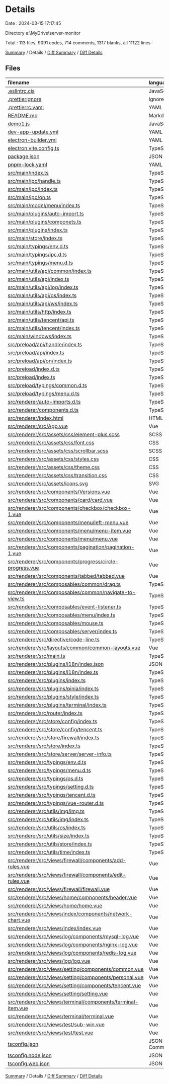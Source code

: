 # Details

Date : 2024-03-15 17:17:45

Directory e:\\MyDrive\\server-monitor

Total : 113 files,  9091 codes, 714 comments, 1317 blanks, all 11122 lines

[Summary](results.md) / Details / [Diff Summary](diff.md) / [Diff Details](diff-details.md)

## Files
| filename | language | code | comment | blank | total |
| :--- | :--- | ---: | ---: | ---: | ---: |
| [.eslintrc.cjs](/.eslintrc.cjs) | JavaScript | 15 | 1 | 2 | 18 |
| [.prettierignore](/.prettierignore) | Ignore | 6 | 0 | 1 | 7 |
| [.prettierrc.yaml](/.prettierrc.yaml) | YAML | 4 | 0 | 1 | 5 |
| [README.md](/README.md) | Markdown | 22 | 0 | 13 | 35 |
| [demo1.js](/demo1.js) | JavaScript | 0 | 0 | 2 | 2 |
| [dev-app-update.yml](/dev-app-update.yml) | YAML | 3 | 0 | 1 | 4 |
| [electron-builder.yml](/electron-builder.yml) | YAML | 43 | 0 | 1 | 44 |
| [electron.vite.config.ts](/electron.vite.config.ts) | TypeScript | 25 | 0 | 2 | 27 |
| [package.json](/package.json) | JSON | 74 | 0 | 1 | 75 |
| [pnpm-lock.yaml](/pnpm-lock.yaml) | YAML | 4,136 | 0 | 623 | 4,759 |
| [src/main/index.ts](/src/main/index.ts) | TypeScript | 40 | 20 | 12 | 72 |
| [src/main/ipc/handle.ts](/src/main/ipc/handle.ts) | TypeScript | 56 | 10 | 12 | 78 |
| [src/main/ipc/index.ts](/src/main/ipc/index.ts) | TypeScript | 2 | 0 | 1 | 3 |
| [src/main/ipc/on.ts](/src/main/ipc/on.ts) | TypeScript | 98 | 16 | 12 | 126 |
| [src/main/model/menu/index.ts](/src/main/model/menu/index.ts) | TypeScript | 21 | 1 | 9 | 31 |
| [src/main/plugins/auto-import.ts](/src/main/plugins/auto-import.ts) | TypeScript | 8 | 0 | 3 | 11 |
| [src/main/plugins/componets.ts](/src/main/plugins/componets.ts) | TypeScript | 8 | 0 | 3 | 11 |
| [src/main/plugins/index.ts](/src/main/plugins/index.ts) | TypeScript | 6 | 0 | 3 | 9 |
| [src/main/store/index.ts](/src/main/store/index.ts) | TypeScript | 3 | 0 | 3 | 6 |
| [src/main/typings/env.d.ts](/src/main/typings/env.d.ts) | TypeScript | 8 | 0 | 2 | 10 |
| [src/main/typings/ipc.d.ts](/src/main/typings/ipc.d.ts) | TypeScript | 24 | 1 | 4 | 29 |
| [src/main/typings/menu.d.ts](/src/main/typings/menu.d.ts) | TypeScript | 1 | 0 | 1 | 2 |
| [src/main/utils/api/common/index.ts](/src/main/utils/api/common/index.ts) | TypeScript | 6 | 0 | 3 | 9 |
| [src/main/utils/api/index.ts](/src/main/utils/api/index.ts) | TypeScript | 4 | 0 | 1 | 5 |
| [src/main/utils/api/log/index.ts](/src/main/utils/api/log/index.ts) | TypeScript | 11 | 4 | 3 | 18 |
| [src/main/utils/api/os/index.ts](/src/main/utils/api/os/index.ts) | TypeScript | 5 | 4 | 3 | 12 |
| [src/main/utils/api/ws/index.ts](/src/main/utils/api/ws/index.ts) | TypeScript | 15 | 8 | 4 | 27 |
| [src/main/utils/http/index.ts](/src/main/utils/http/index.ts) | TypeScript | 27 | 0 | 9 | 36 |
| [src/main/utils/tencent/api.ts](/src/main/utils/tencent/api.ts) | TypeScript | 35 | 24 | 7 | 66 |
| [src/main/utils/tencent/index.ts](/src/main/utils/tencent/index.ts) | TypeScript | 23 | 0 | 7 | 30 |
| [src/main/windows/index.ts](/src/main/windows/index.ts) | TypeScript | 26 | 2 | 5 | 33 |
| [src/preload/api/handle/index.ts](/src/preload/api/handle/index.ts) | TypeScript | 26 | 57 | 16 | 99 |
| [src/preload/api/index.ts](/src/preload/api/index.ts) | TypeScript | 9 | 0 | 4 | 13 |
| [src/preload/api/on/index.ts](/src/preload/api/on/index.ts) | TypeScript | 49 | 81 | 15 | 145 |
| [src/preload/index.d.ts](/src/preload/index.d.ts) | TypeScript | 36 | 0 | 4 | 40 |
| [src/preload/index.ts](/src/preload/index.ts) | TypeScript | 15 | 6 | 3 | 24 |
| [src/preload/typings/common.d.ts](/src/preload/typings/common.d.ts) | TypeScript | 7 | 0 | 1 | 8 |
| [src/preload/typings/menu.d.ts](/src/preload/typings/menu.d.ts) | TypeScript | 1 | 0 | 1 | 2 |
| [src/renderer/auto-imports.d.ts](/src/renderer/auto-imports.d.ts) | TypeScript | 3 | 5 | 2 | 10 |
| [src/renderer/components.d.ts](/src/renderer/components.d.ts) | TypeScript | 50 | 5 | 2 | 57 |
| [src/renderer/index.html](/src/renderer/index.html) | HTML | 15 | 2 | 2 | 19 |
| [src/renderer/src/App.vue](/src/renderer/src/App.vue) | Vue | 7 | 0 | 3 | 10 |
| [src/renderer/src/assets/css/element-plus.scss](/src/renderer/src/assets/css/element-plus.scss) | SCSS | 100 | 8 | 15 | 123 |
| [src/renderer/src/assets/css/font.css](/src/renderer/src/assets/css/font.css) | CSS | 10 | 1 | 2 | 13 |
| [src/renderer/src/assets/css/scrollbar.scss](/src/renderer/src/assets/css/scrollbar.scss) | SCSS | 21 | 0 | 4 | 25 |
| [src/renderer/src/assets/css/styles.css](/src/renderer/src/assets/css/styles.css) | CSS | 9 | 3 | 6 | 18 |
| [src/renderer/src/assets/css/theme.css](/src/renderer/src/assets/css/theme.css) | CSS | 67 | 19 | 9 | 95 |
| [src/renderer/src/assets/css/transition.css](/src/renderer/src/assets/css/transition.css) | CSS | 8 | 0 | 2 | 10 |
| [src/renderer/src/assets/icons.svg](/src/renderer/src/assets/icons.svg) | SVG | 34 | 0 | 1 | 35 |
| [src/renderer/src/components/Versions.vue](/src/renderer/src/components/Versions.vue) | Vue | 12 | 0 | 3 | 15 |
| [src/renderer/src/components/card/card.vue](/src/renderer/src/components/card/card.vue) | Vue | 43 | 0 | 3 | 46 |
| [src/renderer/src/components/checkbox/checkbox-1.vue](/src/renderer/src/components/checkbox/checkbox-1.vue) | Vue | 48 | 0 | 7 | 55 |
| [src/renderer/src/components/menu/left-menu.vue](/src/renderer/src/components/menu/left-menu.vue) | Vue | 63 | 0 | 7 | 70 |
| [src/renderer/src/components/menu/menu-item.vue](/src/renderer/src/components/menu/menu-item.vue) | Vue | 69 | 0 | 6 | 75 |
| [src/renderer/src/components/menu/menu.vue](/src/renderer/src/components/menu/menu.vue) | Vue | 14 | 0 | 3 | 17 |
| [src/renderer/src/components/pagination/pagination-1.vue](/src/renderer/src/components/pagination/pagination-1.vue) | Vue | 139 | 0 | 16 | 155 |
| [src/renderer/src/components/progress/circle-progress.vue](/src/renderer/src/components/progress/circle-progress.vue) | Vue | 28 | 0 | 3 | 31 |
| [src/renderer/src/components/tabbed/tabbed.vue](/src/renderer/src/components/tabbed/tabbed.vue) | Vue | 165 | 0 | 18 | 183 |
| [src/renderer/src/composables/common/drag.ts](/src/renderer/src/composables/common/drag.ts) | TypeScript | 42 | 0 | 6 | 48 |
| [src/renderer/src/composables/common/navigate-to-view.ts](/src/renderer/src/composables/common/navigate-to-view.ts) | TypeScript | 7 | 0 | 2 | 9 |
| [src/renderer/src/composables/event-listener.ts](/src/renderer/src/composables/event-listener.ts) | TypeScript | 10 | 0 | 3 | 13 |
| [src/renderer/src/composables/menu/index.ts](/src/renderer/src/composables/menu/index.ts) | TypeScript | 23 | 0 | 5 | 28 |
| [src/renderer/src/composables/mouse.ts](/src/renderer/src/composables/mouse.ts) | TypeScript | 13 | 0 | 3 | 16 |
| [src/renderer/src/composables/server/index.ts](/src/renderer/src/composables/server/index.ts) | TypeScript | 0 | 49 | 10 | 59 |
| [src/renderer/src/directive/code-line.ts](/src/renderer/src/directive/code-line.ts) | TypeScript | 39 | 12 | 10 | 61 |
| [src/renderer/src/layouts/common/common-layouts.vue](/src/renderer/src/layouts/common/common-layouts.vue) | Vue | 5 | 0 | 3 | 8 |
| [src/renderer/src/main.ts](/src/renderer/src/main.ts) | TypeScript | 13 | 0 | 3 | 16 |
| [src/renderer/src/plugins/i18n/index.json](/src/renderer/src/plugins/i18n/index.json) | JSON | 268 | 0 | 1 | 269 |
| [src/renderer/src/plugins/i18n/index.ts](/src/renderer/src/plugins/i18n/index.ts) | TypeScript | 12 | 0 | 4 | 16 |
| [src/renderer/src/plugins/index.ts](/src/renderer/src/plugins/index.ts) | TypeScript | 12 | 0 | 4 | 16 |
| [src/renderer/src/plugins/pinia/index.ts](/src/renderer/src/plugins/pinia/index.ts) | TypeScript | 7 | 0 | 3 | 10 |
| [src/renderer/src/plugins/style/index.ts](/src/renderer/src/plugins/style/index.ts) | TypeScript | 5 | 0 | 2 | 7 |
| [src/renderer/src/plugins/terminal/index.ts](/src/renderer/src/plugins/terminal/index.ts) | TypeScript | 2 | 3 | 2 | 7 |
| [src/renderer/src/router/index.ts](/src/renderer/src/router/index.ts) | TypeScript | 83 | 6 | 4 | 93 |
| [src/renderer/src/store/config/index.ts](/src/renderer/src/store/config/index.ts) | TypeScript | 86 | 51 | 21 | 158 |
| [src/renderer/src/store/config/tencent.ts](/src/renderer/src/store/config/tencent.ts) | TypeScript | 48 | 24 | 11 | 83 |
| [src/renderer/src/store/firewall/index.ts](/src/renderer/src/store/firewall/index.ts) | TypeScript | 112 | 30 | 13 | 155 |
| [src/renderer/src/store/index.ts](/src/renderer/src/store/index.ts) | TypeScript | 4 | 0 | 1 | 5 |
| [src/renderer/src/store/server/server-info.ts](/src/renderer/src/store/server/server-info.ts) | TypeScript | 78 | 16 | 20 | 114 |
| [src/renderer/src/typings/env.d.ts](/src/renderer/src/typings/env.d.ts) | TypeScript | 13 | 2 | 4 | 19 |
| [src/renderer/src/typings/menu.d.ts](/src/renderer/src/typings/menu.d.ts) | TypeScript | 3 | 0 | 1 | 4 |
| [src/renderer/src/typings/os.d.ts](/src/renderer/src/typings/os.d.ts) | TypeScript | 46 | 0 | 6 | 52 |
| [src/renderer/src/typings/setting.d.ts](/src/renderer/src/typings/setting.d.ts) | TypeScript | 3 | 0 | 3 | 6 |
| [src/renderer/src/typings/tencent.d.ts](/src/renderer/src/typings/tencent.d.ts) | TypeScript | 41 | 1 | 6 | 48 |
| [src/renderer/src/typings/vue-router.d.ts](/src/renderer/src/typings/vue-router.d.ts) | TypeScript | 9 | 0 | 2 | 11 |
| [src/renderer/src/utils/img/img.ts](/src/renderer/src/utils/img/img.ts) | TypeScript | 9 | 0 | 2 | 11 |
| [src/renderer/src/utils/img/index.ts](/src/renderer/src/utils/img/index.ts) | TypeScript | 16 | 1 | 6 | 23 |
| [src/renderer/src/utils/os/index.ts](/src/renderer/src/utils/os/index.ts) | TypeScript | 17 | 1 | 3 | 21 |
| [src/renderer/src/utils/size/index.ts](/src/renderer/src/utils/size/index.ts) | TypeScript | 12 | 3 | 2 | 17 |
| [src/renderer/src/utils/store/index.ts](/src/renderer/src/utils/store/index.ts) | TypeScript | 10 | 1 | 3 | 14 |
| [src/renderer/src/utils/time/index.ts](/src/renderer/src/utils/time/index.ts) | TypeScript | 29 | 5 | 5 | 39 |
| [src/renderer/src/views/firewall/components/add-rules.vue](/src/renderer/src/views/firewall/components/add-rules.vue) | Vue | 191 | 0 | 21 | 212 |
| [src/renderer/src/views/firewall/components/edit-rules.vue](/src/renderer/src/views/firewall/components/edit-rules.vue) | Vue | 202 | 0 | 24 | 226 |
| [src/renderer/src/views/firewall/firewall.vue](/src/renderer/src/views/firewall/firewall.vue) | Vue | 228 | 0 | 22 | 250 |
| [src/renderer/src/views/home/components/header.vue](/src/renderer/src/views/home/components/header.vue) | Vue | 116 | 0 | 14 | 130 |
| [src/renderer/src/views/home/home.vue](/src/renderer/src/views/home/home.vue) | Vue | 77 | 1 | 8 | 86 |
| [src/renderer/src/views/index/components/network-chart.vue](/src/renderer/src/views/index/components/network-chart.vue) | Vue | 188 | 0 | 17 | 205 |
| [src/renderer/src/views/index/index.vue](/src/renderer/src/views/index/index.vue) | Vue | 197 | 0 | 13 | 210 |
| [src/renderer/src/views/log/components/mysql-log.vue](/src/renderer/src/views/log/components/mysql-log.vue) | Vue | 108 | 0 | 12 | 120 |
| [src/renderer/src/views/log/components/nginx-log.vue](/src/renderer/src/views/log/components/nginx-log.vue) | Vue | 172 | 0 | 15 | 187 |
| [src/renderer/src/views/log/components/redis-log.vue](/src/renderer/src/views/log/components/redis-log.vue) | Vue | 5 | 0 | 3 | 8 |
| [src/renderer/src/views/log/log.vue](/src/renderer/src/views/log/log.vue) | Vue | 61 | 1 | 6 | 68 |
| [src/renderer/src/views/setting/components/common.vue](/src/renderer/src/views/setting/components/common.vue) | Vue | 66 | 0 | 6 | 72 |
| [src/renderer/src/views/setting/components/personal.vue](/src/renderer/src/views/setting/components/personal.vue) | Vue | 125 | 0 | 9 | 134 |
| [src/renderer/src/views/setting/components/tencent.vue](/src/renderer/src/views/setting/components/tencent.vue) | Vue | 89 | 0 | 11 | 100 |
| [src/renderer/src/views/setting/setting.vue](/src/renderer/src/views/setting/setting.vue) | Vue | 63 | 0 | 11 | 74 |
| [src/renderer/src/views/terminal/components/terminal-item.vue](/src/renderer/src/views/terminal/components/terminal-item.vue) | Vue | 150 | 1 | 10 | 161 |
| [src/renderer/src/views/terminal/terminal.vue](/src/renderer/src/views/terminal/terminal.vue) | Vue | 130 | 153 | 17 | 300 |
| [src/renderer/src/views/test/sub-win.vue](/src/renderer/src/views/test/sub-win.vue) | Vue | 8 | 0 | 6 | 14 |
| [src/renderer/src/views/test/test.vue](/src/renderer/src/views/test/test.vue) | Vue | 9 | 0 | 3 | 12 |
| [tsconfig.json](/tsconfig.json) | JSON with Comments | 11 | 0 | 1 | 12 |
| [tsconfig.node.json](/tsconfig.node.json) | JSON | 7 | 34 | 1 | 42 |
| [tsconfig.web.json](/tsconfig.web.json) | JSON | 8 | 41 | 1 | 50 |

[Summary](results.md) / Details / [Diff Summary](diff.md) / [Diff Details](diff-details.md)